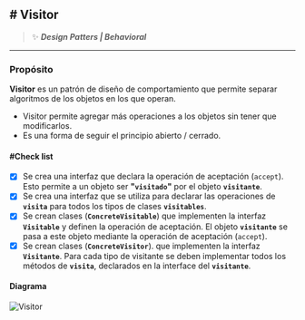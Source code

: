 ## \# Visitor
>:sparkles: ***Design Patters | Behavioral***
---
### Propósito
**Visitor** es un patrón de diseño de comportamiento que  permite separar algoritmos de los objetos en los que operan.

- Visitor permite agregar más operaciones a los objetos sin tener que modificarlos.
- Es una forma de seguir el principio abierto / cerrado.


#### \#Check list

- [x] Se crea una interfaz que declara la operación de aceptación (`accept`). Esto permite a un objeto ser **"`visitado`"** por el objeto **`visitante`**.
- [x] Se crea una interfaz que se utiliza para declarar las operaciones de **`visita`** para todos los tipos de clases **`visitables`**. 
- [x] Se crean clases (**`ConcreteVisitable`**) que implementen la interfaz **`Visitable`** y definen la operación de aceptación. El objeto **`visitante`** se pasa a este objeto mediante la operación de aceptación (`accept`).
- [x] Se crean clases (**`ConcreteVisitor`**). que implementen la interfaz **`Visitante`**. Para cada tipo de visitante se deben implementar todos los métodos de **`visita`**, declarados en la interface del **`visitante`**.

#### Diagrama
![Visitor](https://designpatternsphp.readthedocs.io/en/latest/_images/uml11.png)